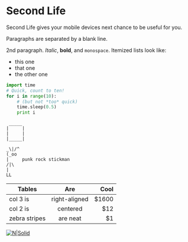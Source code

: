 Second Life
============

Second Life gives your mobile devices next chance to be useful for you.

Paragraphs are separated by a blank line.

2nd paragraph. *Italic*, **bold**, and `monospace`. Itemized lists
look like:

  * this one
  * that one
  * the other one


  ~~~python
  import time
  # Quick, count to ten!
  for i in range(10):
      # (but not *too* quick)
      time.sleep(0.5)
      print i
  ~~~

  ~~~
   _____
  |     |
  |     |
  |_____|

  _\|/^
 (_oo
  |     punk rock stickman
 /|\
  |
  LL
  ~~~

  | Tables        | Are           | Cool  |
  | ------------- |:-------------:| -----:|
  | col 3 is      | right-aligned | $1600 |
  | col 2 is      | centered      |   $12 |
  | zebra stripes | are neat      |    $1 |



[![N|Solid](https://cldup.com/dTxpPi9lDf.thumb.png)](https://nodesource.com/products/nsolid)
